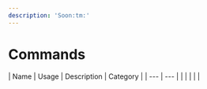 ```yaml
---
description: 'Soon:tm:'
---
```


# Commands

| Name | Usage | Description | Category |
| --- | --- |
|  |  |  |  |



